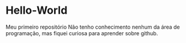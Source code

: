 # Hello-World
Meu primeiro repositório
Não tenho conhecimento nenhum da área de programação, mas fiquei curiosa para aprender sobre github.
